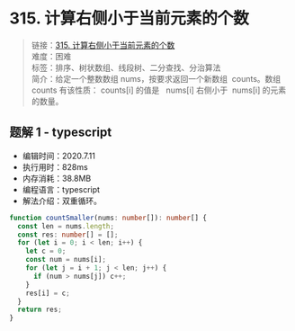 # 315. 计算右侧小于当前元素的个数

> 链接：[315. 计算右侧小于当前元素的个数](https://leetcode-cn.com/problems/count-of-smaller-numbers-after-self/)  
> 难度：困难  
> 标签：排序、树状数组、线段树、二分查找、分治算法  
> 简介：给定一个整数数组 nums，按要求返回一个新数组  counts。数组 counts 有该性质： counts[i] 的值是   nums[i] 右侧小于  nums[i] 的元素的数量。

## 题解 1 - typescript

- 编辑时间：2020.7.11
- 执行用时：828ms
- 内存消耗：38.8MB
- 编程语言：typescript
- 解法介绍：双重循环。

```typescript
function countSmaller(nums: number[]): number[] {
  const len = nums.length;
  const res: number[] = [];
  for (let i = 0; i < len; i++) {
    let c = 0;
    const num = nums[i];
    for (let j = i + 1; j < len; j++) {
      if (num > nums[j]) c++;
    }
    res[i] = c;
  }
  return res;
}
```
